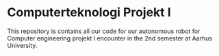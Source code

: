 # Computerteknologi Projekt I

This repository is contains all our code for our autonomous robot for Computer engineering projekt I encounter in the 2nd semester at Aarhus University.
